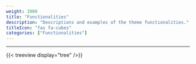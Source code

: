```yaml
---
weight: 3000
title: "Functionalities"
description: "Descriptions and examples of the theme functionalities."
titleIcon: "fas fa-cubes"
categories: ["Functionalities"]
---
```


---

{{< treeview
  display="tree"
/>}}
